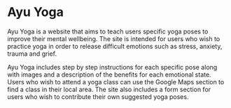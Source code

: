 # Ayu Yoga

Ayu Yoga is a website that aims to teach users specific yoga poses to improve their mental wellbeing. The site is intended for users who wish to practice yoga in order to release difficult emotions such as stress, anxiety, trauma and grief. 

Ayu Yoga includes step by step instructions for each specific pose along with images and a description of the benefits for each emotional state. Users who wish to attend a yoga class can use the Google Maps section to find a class in their local area. The site also includes a form section for users who wish to contribute their own suggested yoga poses.
